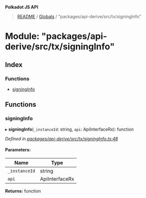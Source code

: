 **Polkadot JS API**

> [README](../README.md) / [Globals](../globals.md) / "packages/api-derive/src/tx/signingInfo"

# Module: "packages/api-derive/src/tx/signingInfo"

## Index

### Functions

* [signingInfo](_packages_api_derive_src_tx_signinginfo_.md#signinginfo)

## Functions

### signingInfo

▸ **signingInfo**(`_instanceId`: string, `api`: ApiInterfaceRx): function

*Defined in [packages/api-derive/src/tx/signingInfo.ts:48](https://github.com/polkadot-js/api/blob/5ce3524cc/packages/api-derive/src/tx/signingInfo.ts#L48)*

#### Parameters:

Name | Type |
------ | ------ |
`_instanceId` | string |
`api` | ApiInterfaceRx |

**Returns:** function
